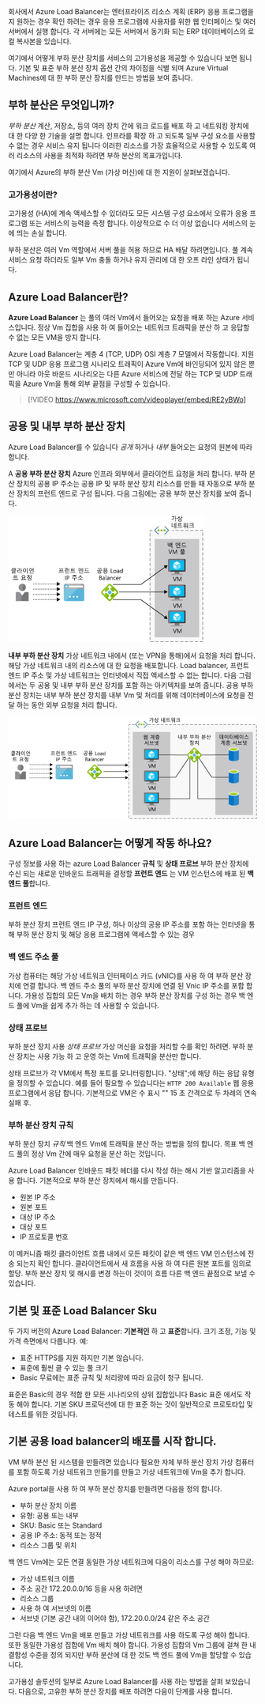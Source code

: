 회사에서 Azure Load Balancer는 엔터프라이즈 리소스 계획 (ERP) 응용 프로그램을 지 원하는 경우 확인 하려는 경우 응용 프로그램에 사용자를 위한 웹 인터페이스 및 여러 서버에서 실행 합니다. 각 서버에는 모든 서버에서 동기화 되는 ERP 데이터베이스의 로컬 복사본을 있습니다.

여기에서 어떻게 부하 분산 장치를 서비스의 고가용성을 제공할 수 있습니다 보면 됩니다. 기본 및 표준 부하 분산 장치 옵션 간의 차이점을 식별 되며 Azure Virtual Machines에 대 한 부하 분산 장치를 만드는 방법을 보여 줍니다.

## <a name="what-is-load-balancing"></a>부하 분산은 무엇입니까?

_부하 분산_ 계산, 저장소, 등의 여러 장치 간에 워크 로드를 배포 하 고 네트워킹 장치에 대 한 다양 한 기술을 설명 합니다. 인프라를 확장 하 고 되도록 일부 구성 요소를 사용할 수 없는 경우 서비스 유지 됩니다 이러한 리소스를 가장 효율적으로 사용할 수 있도록 여러 리소스의 사용을 최적화 하려면 부하 분산의 목표가입니다.

여기에서 Azure의 부하 분산 Vm (가상 머신)에 대 한 지원이 살펴보겠습니다.

### <a name="what-is-high-availability"></a>고가용성이란?

고가용성 (HA)에 계속 액세스할 수 있더라도 모든 시스템 구성 요소에서 오류가 응용 프로그램 또는 서비스의 능력을 측정 합니다. 이상적으로 수 더 이상 없습니다 서비스의 눈에 띄는 손실 합니다.

부하 분산은 여러 Vm 역할에서 서버 풀을 허용 하므로 HA 배달 하려면입니다. 풀 계속 서비스 요청 하더라도 일부 Vm 충돌 하거나 유지 관리에 대 한 오프 라인 상태가 됩니다.

## <a name="what-is-azure-load-balancer"></a>Azure Load Balancer란?

**Azure Load Balancer** 는 풀의 여러 Vm에서 들어오는 요청을 배포 하는 Azure 서비스입니다. 정상 Vm 집합을 사용 하 여 들어오는 네트워크 트래픽을 분산 하 고 응답할 수 없는 모든 VM을 방지 합니다.

 Azure Load Balancer는 계층 4 (TCP, UDP) OSI 계층 7 모델에서 작동합니다. 지원 TCP 및 UDP 응용 프로그램 시나리오 트래픽이 Azure Vm에 바인딩되어 있지 않은 뿐만 아니라 아웃 바운드 시나리오는 다른 Azure 서비스에 전달 하는 TCP 및 UDP 트래픽을 Azure Vm을 통해 외부 끝점을 구성할 수 있습니다.

> [!VIDEO https://www.microsoft.com/videoplayer/embed/RE2yBWo]

## <a name="public-vs-internal-load-balancers"></a>공용 및 내부 부하 분산 장치

Azure Load Balancer를 수 있습니다 _공개_ 하거나 _내부_ 들어오는 요청의 원본에 따라 합니다.

A **공용 부하 분산 장치** Azure 인프라 외부에서 클라이언트 요청을 처리 합니다. 부하 분산 장치의 공용 IP 주소는 공용 IP 및 부하 분산 장치 리소스를 만들 때 자동으로 부하 분산 장치의 프런트 엔드로 구성 됩니다. 다음 그림에는 공용 부하 분산 장치를 보여 줍니다.

![가상 네트워크에 3 개의 Vm 인터넷에서 클라이언트 요청을 분산 하는 공용 부하 분산 장치를 보여 주는 예시입니다.](../media/2-public-load-balancer.png)

**내부 부하 분산 장치** 가상 네트워크 내에서 (또는 VPN을 통해)에서 요청을 처리 합니다. 해당 가상 네트워크 내의 리소스에 대 한 요청을 배포합니다. Load balancer, 프런트 엔드 IP 주소 및 가상 네트워크는 인터넷에서 직접 액세스할 수 없는 합니다. 다음 그림에서는 두 공용 및 내부 부하 분산 장치를 포함 하는 아키텍처를 보여 줍니다. 공용 부하 분산 장치는 내부 부하 분산 장치를 내부 Vm 및 처리를 위해 데이터베이스에 요청을 전달 하는 동안 외부 요청을 처리 합니다.

![내부 부하 분산 장치에 클라이언트 요청을 전달 하는 공용 부하 분산 장치를 보여 주는 예시입니다. 내부 부하 분산 장치는 다음 웹 계층 서브넷 또는 데이터베이스 계층 서브넷 요청의 형식에 따라 요청을 분배 합니다. 웹 계층 서브넷 및 데이터베이스 계층 서브넷 모두에 요청을 처리 하기 위해 여러 서버에 있습니다.](../media/2-internal-load-balancer.png)

## <a name="how-does-azure-load-balancer-work"></a>Azure Load Balancer는 어떻게 작동 하나요?

구성 정보를 사용 하는 azure Load Balancer **규칙** 및 **상태 프로브** 부하 분산 장치에 수신 되는 새로운 인바운드 트래픽을 결정할 **프런트 엔드** 는 VM 인스턴스에 배포 된 **백 엔드 풀**합니다.

### <a name="front-end"></a>프런트 엔드

부하 분산 장치 프런트 엔드 IP 구성, 하나 이상의 공용 IP 주소를 포함 하는 인터넷을 통해 부하 분산 장치 및 해당 응용 프로그램에 액세스할 수 있는 경우

### <a name="back-end-address-pool"></a>백 엔드 주소 풀

가상 컴퓨터는 해당 가상 네트워크 인터페이스 카드 (vNIC)를 사용 하 여 부하 분산 장치에 연결 합니다. 백 엔드 주소 풀의 부하 분산 장치에 연결 된 Vnic IP 주소를 포함 합니다. 가용성 집합의 모든 Vm을 배치 하는 경우 부하 분산 장치를 구성 하는 경우 백 엔드 풀에 Vm을 쉽게 추가 하는 데 사용할 수 있습니다.

### <a name="health-probe"></a>상태 프로브

부하 분산 장치 사용 _상태 프로브_ 가상 머신을 요청을 처리할 수를 확인 하려면. 부하 분산 장치는 사용 가능 하 고 운영 하는 Vm에 트래픽을 분산만 합니다. 

상태 프로브가 각 VM에서 특정 포트를 모니터링합니다. "상태";에 해당 하는 응답 유형을 정의할 수 있습니다. 예를 들어 필요할 수 있습니다는 `HTTP 200 Available` 웹 응용 프로그램에서 응답 합니다. 기본적으로 VM은 수 표시 "" 15 초 간격으로 두 차례의 연속 실패 후.

### <a name="load-balancer-rules"></a>부하 분산 장치 규칙

부하 분산 장치 _규칙_ 백 엔드 Vm에 트래픽을 분산 하는 방법을 정의 합니다. 목표 백 엔드 풀의 정상 Vm 간에 매우 요청을 분산 하는 것입니다.

Azure Load Balancer 인바운드 패킷 헤더를 다시 작성 하는 해시 기반 알고리즘을 사용 합니다. 기본적으로 부하 분산 장치에서 해시를 만듭니다.

- 원본 IP 주소
- 원본 포트
- 대상 IP 주소
- 대상 포트
- IP 프로토콜 번호

이 메커니즘 패킷 클라이언트 흐름 내에서 모든 패킷이 같은 백 엔드 VM 인스턴스에 전송 되는지 확인 합니다. 클라이언트에서 새 흐름을 사용 하 여 다른 원본 포트를 임의로 할당. 부하 분산 장치 및 해시를 변경 하는이 것이이 흐름 다른 백 엔드 끝점으로 보낼 수 있습니다.

## <a name="basic-vs-standard-load-balancer-skus"></a>기본 및 표준 Load Balancer Sku

두 가지 버전의 Azure Load Balancer: **기본적인** 하 고 **표준**합니다. 크기 조정, 기능 및 가격 측면에서 다릅니다. 예: 

- 표준 HTTPS를 지원 하지만 기본 않습니다.
- 표준에 훨씬 클 수 있는 풀 크기
- Basic 무료에는 표준 규칙 및 처리량에 따라 요금이 청구 됩니다.

표준은 Basic의 경우 적합 한 모든 시나리오의 상위 집합입니다 Basic 표준 에서도 작동 해야 합니다. 기본 SKU 프로덕션에 대 한 표준 하는 것이 일반적으로 프로토타입 및 테스트를 위한 것입니다.

## <a name="start-the-deployment-of-a-basic-public-load-balancer"></a>기본 공용 load balancer의 배포를 시작 합니다.

VM 부하 분산 된 시스템을 만들려면 있습니다 필요한 자체 부하 분산 장치 가상 컴퓨터를 포함 하도록 가상 네트워크 만들기를 만들고 가상 네트워크에 Vm을 추가 합니다.

Azure portal을 사용 하 여 부하 분산 장치를 만들려면 다음을 정의 합니다.

- 부하 분산 장치 이름
- 유형: 공용 또는 내부
- SKU: Basic 또는 Standard
- 공용 IP 주소: 동적 또는 정적
- 리소스 그룹 및 위치

백 엔드 Vm에는 모든 연결 동일한 가상 네트워크에 다음이 리소스를 구성 해야 하므로:

- 가상 네트워크 이름
- 주소 공간 172.20.0.0/16 등을 사용 하려면
- 리소스 그룹
- 사용 하 여 서브넷의 이름
- 서브넷 (기본 공간 내의 이어야 함), 172.20.0.0/24 같은 주소 공간

그런 다음 백 엔드 Vm을 배포 만들고 가상 네트워크를 사용 하도록 구성 해야 합니다. 또한 동일한 가용성 집합에 Vm 배치 해야 합니다. 가용성 집합의 Vm 그룹에 걸쳐 한 내결함성 수준을 정의 되지만 부하 분산에 대 한 것도 백 엔드 풀에 Vm을 할당할 수 있습니다.

고가용성 솔루션의 일부로 Azure Load Balancer를 사용 하는 방법을 살펴 보았습니다. 다음으로, 고유한 부하 분산 장치를 배포 하려면 다음이 단계를 사용 합니다.